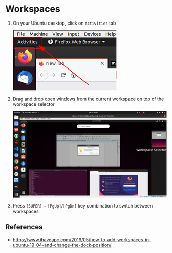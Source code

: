 # Workspaces <!-- omit in toc -->

1. On your Ubuntu desktop, click on `Activities` tab

    ![Click on Activities](../../image/getting_started_with_linux/8_workspaces_activities.png)

2. Drag and drop open windows from the current workspace on top of the workspace selector

    ![Workspace selector](../../image/getting_started_with_linux/9_workspace_selector.png)

3. Press `[SUPER]` + `[PgUp]`/`[PgDn]` key combination to switch between workspaces 

## References

* https://www.ihaveapc.com/2019/05/how-to-add-workspaces-in-ubuntu-19-04-and-change-the-dock-position/